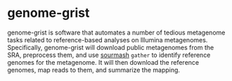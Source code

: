 # genome-grist

genome-grist is software that automates a number of tedious metagenome tasks related to reference-based analyses on Illumina metagenomes. Specifically, genome-grist will download public metagenomes from the SRA, preprocess them, and use [sourmash](https://sourmash.bio) `gather` to identify reference genomes for the metagenome. It will then download the reference genomes, map reads to them, and summarize the mapping.
